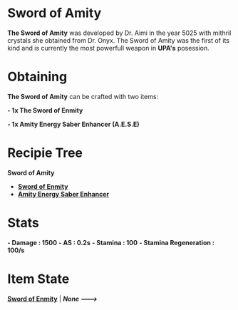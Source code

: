 # Sword of Amity

**The Sword of Amity** was developed by Dr. Aimi in the year 5025 with mithril crystals she obtained from Dr. Onyx. The Sword of Amity was the first of its kind and is currently the most powerfull weapon in **UPA's** posession.

# Obtaining

**The Sword of Amity** can be crafted with two items: 

**- 1x The Sword of Enmity**

**- 1x Amity Energy Saber Enhancer (A.E.S.E)**

# Recipie Tree

**Sword of Amity**
- [**Sword of Enmity**]()
- [**Amity Energy Saber Enhancer**]()

# Stats

**- Damage : 1500**
**- AS : 0.2s**
**- Stamina : 100**
**- Stamina Regeneration : 100/s**

# Item State

[**Sword of Enmity**]() | ***None --->***
